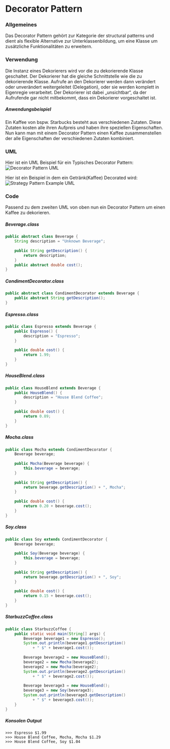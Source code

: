 # Decorator Pattern

### Allgemeines
Das Decorator Pattern gehört zur Kategorie der structural patterns und dient als flexible Alternative zur Unterklassenbildung, um eine Klasse um zusätzliche Funktionalitäten zu erweitern.
### Verwendung
Die Instanz eines Dekorierers wird vor die zu dekorierende Klasse geschaltet. Der Dekorierer hat die gleiche Schnittstelle wie die zu dekorierende Klasse. Aufrufe an den Dekorierer werden dann verändert oder unverändert weitergeleitet (Delegation), oder sie werden komplett in Eigenregie verarbeitet. Der Dekorierer ist dabei „unsichtbar“, da der Aufrufende gar nicht mitbekommt, dass ein Dekorierer vorgeschaltet ist.
##### Anwendungsbeispiel
Ein Kaffee von bspw. Starbucks besteht aus verschiedenen Zutaten. Diese Zutaten kosten alle ihren Aufpreis und haben ihre speziellen Eigenschaften. Nun kann man mit einem Decorator Pattern einen Kaffee zusammenstellen der alle Eigenschaften der verschiedenen Zutaten kombiniert.

### UML 
Hier ist ein UML Beispiel für ein Typisches Decorator Pattern:
![Decorator Pattern UML](https://i.imgur.com/g8StIVx.png)


Hier ist ein Beispiel in dem ein Getränk(Kaffee) Decorated wird:
![Strategy Pattern Example UML](https://i.imgur.com/nBqsS15.png)

### Code
Passend zu dem zweiten UML von oben nun ein Decorator Pattern um einen Kaffee zu dekorieren.

##### Beverage.class
```java
public abstract class Beverage {
	String description = "Unknown Beverage";
    
    public String getDescription() {
    	return description;
    }
    public abstract double cost();
}
```
##### CondimentDecorator.class
```java
public abstract class CondimentDecorator extends Beverage {
	public abstract String getDescription();
}
```
##### Espresso.class
```java
public class Espresso extends Beverage {
	public Espresso() {
    	description = "Espresso";
    }
    
    public double cost() {
    	return 1.99;
    }
}
```
##### HouseBlend.class
```java
public class HouseBlend extends Beverage {
	public HouseBlend() {
    	description = "House Blend Coffee";
    }
    
    public double cost() {
    	return 0.89;
    }
}
```
##### Mocha.class
```java
public class Mocha extends CondimentDecorator {
	Beverage beverage;
    
    public Mocha(Beverage beverage) {
    	this.beverage = beverage;
    }
    
    public String getDescription() {
    	return beverage.getDescription() + ", Mocha";
    }
    
    public double cost() {
    	return 0.20 + beverage.cost();
    }
}
```
##### Soy.class
```java
public class Soy extends CondimentDecorator {
	Beverage beverage;
    
    public Soy(Beverage beverage) {
    	this.beverage = beverage;
    }
    
    public String getDescription() {
    	return beverage.getDescription() + ", Soy";
    }
    
    public double cost() {
    	return 0.15 + beverage.cost();
    }
}
```
##### StarbuzzCoffee.class
```java
public class StarbuzzCoffee {
	public static void main(String[] args) {
    	Beverage beverage1 = new Espresso();
        System.out.println(beverage1.getDescription()
        	+ " $" + beverage1.cost());
      	
        Beverage beverage2 = new HouseBlend();
        beverage2 = new Mocha(beverage2);
        beverage2 = new Mocha(beverage2);
        System.out.println(beverage2.getDescription()
        	+ " $" + beverage2.cost());
        
        Beverage beverage3 = new HouseBlend();
        beverage3 = new Soy(beverage3);
        System.out.println(beverage3.getDescription()
        	+ " $" + beverage3.cost());
    }
}
```
##### Konsolen Output
```
>>> Espresso $1.99
>>> House Blend Coffee, Mocha, Mocha $1.29
>>> House Blend Coffee, Soy $1.04
```